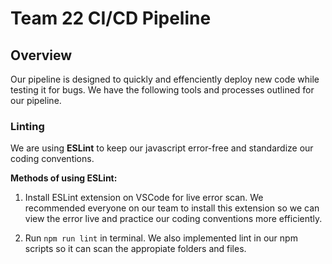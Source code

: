 # Team 22 CI/CD Pipeline

## Overview 

Our pipeline is designed to quickly and effenciently deploy new code while testing it for bugs. We have the following tools and processes outlined for our pipeline.

### Linting
We are using **ESLint** to keep our javascript error-free and standardize our coding conventions.

**Methods of using ESLint:**
1. Install ESLint extension on VSCode for live error scan. We recommended everyone on our team to install this extension so we can view the error live and practice our coding conventions more efficiently.

2. Run `npm run lint` in terminal. We also implemented lint in our npm scripts so it can scan the appropiate folders and files.



